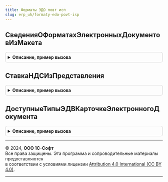 ```yaml
---
title: Форматы ЭДО повт исп
slug: erp_uh/formaty-edo-povt-isp
---
```



## СведенияОФорматахЭлектронныхДокументовИзМакета
<details style="margin: 1em 0; padding: 0.5em; border: 1px solid #ccc; border-radius: 6px;">

<summary style="font-weight: bold; cursor: pointer;">Описание, пример вызова</summary>

```bsl

// Формирует таблицу сведений о форматах электронных документов.
// Сведения задаются в макете Обработки.ОбменСКонтрагентами.ВерсииФорматовЭлектронныхДокументов.
//
// Возвращаемое значение:
//  ТаблицаЗначений - состав и типы колонок указаны в макете Обработки.ОбменСКонтрагентами.ВерсииФорматовЭлектронныхДокументов.
//
Функция СведенияОФорматахЭлектронныхДокументовИзМакета() Экспорт
```

Пример вызова
```bsl
Результат = ФорматыЭДОПовтИсп.СведенияОФорматахЭлектронныхДокументовИзМакета() 
```
</details>

## СтавкаНДСИзПредставления
<details style="margin: 1em 0; padding: 0.5em; border: 1px solid #ccc; border-radius: 6px;">

<summary style="font-weight: bold; cursor: pointer;">Описание, пример вызова</summary>

```bsl

// Функция преобразует из представления ставки НДС в значение перечисления.
//
// Параметры:
//  ПредставлениеСтавкиНДС - Число, Строка - представление ставки НДС;
//
// Возвращаемое значение:
//   ПеречислениеСсылка, СправочникСсылка, Неопределено - значение ставки НДС прикладного решения.
//
Функция СтавкаНДСИзПредставления(ПредставлениеСтавкиНДС) Экспорт
```

Пример вызова
```bsl
Результат = ФорматыЭДОПовтИсп.СтавкаНДСИзПредставления(ПредставлениеСтавкиНДС) 
```
</details>

## ДоступныеТипыЭДВКарточкеЭлектронногоДокумента
<details style="margin: 1em 0; padding: 0.5em; border: 1px solid #ccc; border-radius: 6px;">

<summary style="font-weight: bold; cursor: pointer;">Описание, пример вызова</summary>

```bsl

// Формирует список доступных типов электронных документов в card.xml
//
// Возвращаемое значение:
//   Массив из Строка
//
Функция ДоступныеТипыЭДВКарточкеЭлектронногоДокумента() Экспорт
```

Пример вызова
```bsl
Результат = ФорматыЭДОПовтИсп.ДоступныеТипыЭДВКарточкеЭлектронногоДокумента() 
```
</details>

---

© 2024, **ООО 1С-Софт**  
Все права защищены. Эта программа и сопроводительные материалы предоставляются  
в соответствии с условиями лицензии [Attribution 4.0 International (CC BY 4.0)](https://creativecommons.org/licenses/by/4.0/legalcode).

---
